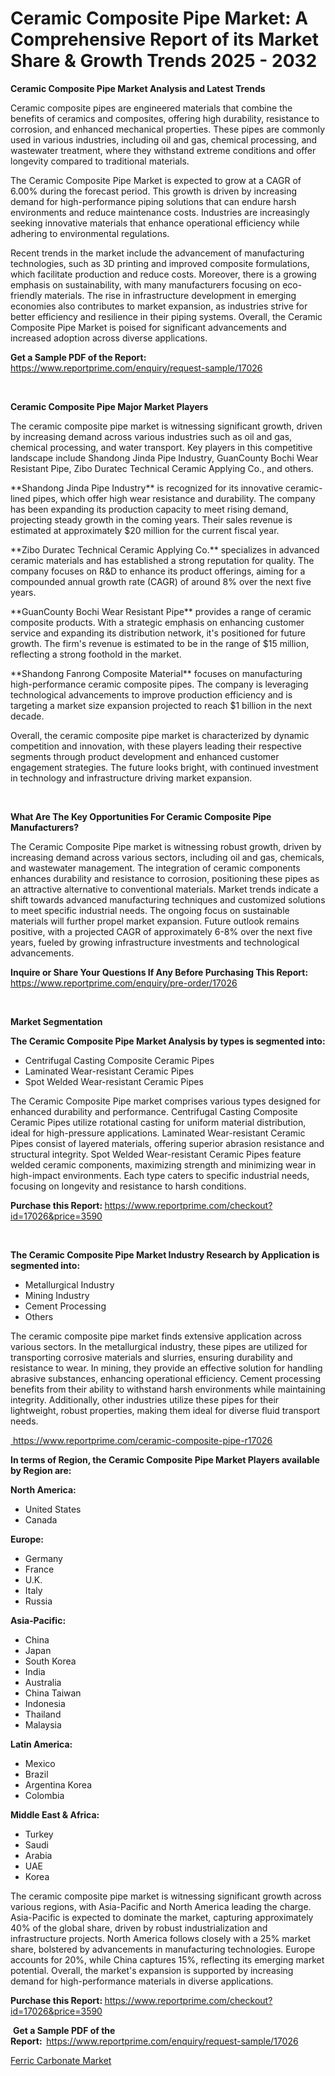 <p><h1>Ceramic Composite Pipe Market: A Comprehensive Report of its Market Share & Growth Trends 2025 - 2032</h1></p><p><strong>Ceramic Composite Pipe Market Analysis and Latest Trends</strong></p>
<p><p>Ceramic composite pipes are engineered materials that combine the benefits of ceramics and composites, offering high durability, resistance to corrosion, and enhanced mechanical properties. These pipes are commonly used in various industries, including oil and gas, chemical processing, and wastewater treatment, where they withstand extreme conditions and offer longevity compared to traditional materials.</p><p>The Ceramic Composite Pipe Market is expected to grow at a CAGR of 6.00% during the forecast period. This growth is driven by increasing demand for high-performance piping solutions that can endure harsh environments and reduce maintenance costs. Industries are increasingly seeking innovative materials that enhance operational efficiency while adhering to environmental regulations. </p><p>Recent trends in the market include the advancement of manufacturing technologies, such as 3D printing and improved composite formulations, which facilitate production and reduce costs. Moreover, there is a growing emphasis on sustainability, with many manufacturers focusing on eco-friendly materials. The rise in infrastructure development in emerging economies also contributes to market expansion, as industries strive for better efficiency and resilience in their piping systems. Overall, the Ceramic Composite Pipe Market is poised for significant advancements and increased adoption across diverse applications.</p></p>
<p><strong>Get a Sample PDF of the Report:&nbsp;</strong> <a href="https://www.reportprime.com/enquiry/request-sample/17026?utm_campaign=2277&utm_medium=2&utm_source=Github&utm_content=ia&utm_term=18032025&utm_id=ceramic-composite-pipe">https://www.reportprime.com/enquiry/request-sample/17026</a></p>
<p>&nbsp;</p>
<p><strong>Ceramic Composite Pipe Major Market Players</strong></p>
<p><p>The ceramic composite pipe market is witnessing significant growth, driven by increasing demand across various industries such as oil and gas, chemical processing, and water transport. Key players in this competitive landscape include Shandong Jinda Pipe Industry, GuanCounty Bochi Wear Resistant Pipe, Zibo Duratec Technical Ceramic Applying Co., and others.</p><p>**Shandong Jinda Pipe Industry** is recognized for its innovative ceramic-lined pipes, which offer high wear resistance and durability. The company has been expanding its production capacity to meet rising demand, projecting steady growth in the coming years. Their sales revenue is estimated at approximately $20 million for the current fiscal year.</p><p>**Zibo Duratec Technical Ceramic Applying Co.** specializes in advanced ceramic materials and has established a strong reputation for quality. The company focuses on R&D to enhance its product offerings, aiming for a compounded annual growth rate (CAGR) of around 8% over the next five years.</p><p>**GuanCounty Bochi Wear Resistant Pipe** provides a range of ceramic composite products. With a strategic emphasis on enhancing customer service and expanding its distribution network, it's positioned for future growth. The firm's revenue is estimated to be in the range of $15 million, reflecting a strong foothold in the market.</p><p>**Shandong Fanrong Composite Material** focuses on manufacturing high-performance ceramic composite pipes. The company is leveraging technological advancements to improve production efficiency and is targeting a market size expansion projected to reach $1 billion in the next decade.</p><p>Overall, the ceramic composite pipe market is characterized by dynamic competition and innovation, with these players leading their respective segments through product development and enhanced customer engagement strategies. The future looks bright, with continued investment in technology and infrastructure driving market expansion.</p></p>
<p>&nbsp;</p>
<p><strong>What Are The Key Opportunities For Ceramic Composite Pipe Manufacturers?</strong></p>
<p><p>The Ceramic Composite Pipe market is witnessing robust growth, driven by increasing demand across various sectors, including oil and gas, chemicals, and wastewater management. The integration of ceramic components enhances durability and resistance to corrosion, positioning these pipes as an attractive alternative to conventional materials. Market trends indicate a shift towards advanced manufacturing techniques and customized solutions to meet specific industrial needs. The ongoing focus on sustainable materials will further propel market expansion. Future outlook remains positive, with a projected CAGR of approximately 6-8% over the next five years, fueled by growing infrastructure investments and technological advancements.</p></p>
<p><strong>Inquire or Share Your Questions If Any Before Purchasing This Report:</strong> <a href="https://www.reportprime.com/enquiry/pre-order/17026?utm_campaign=2277&utm_medium=2&utm_source=Github&utm_content=ia&utm_term=18032025&utm_id=ceramic-composite-pipe">https://www.reportprime.com/enquiry/pre-order/17026</a></p>
<p>&nbsp;</p>
<p><strong>Market Segmentation</strong></p>
<p><strong>The Ceramic Composite Pipe Market Analysis by types is segmented into:</strong></p>
<p><ul><li>Centrifugal Casting Composite Ceramic Pipes</li><li>Laminated Wear-resistant Ceramic Pipes</li><li>Spot Welded Wear-resistant Ceramic Pipes</li></ul></p>
<p><p>The Ceramic Composite Pipe market comprises various types designed for enhanced durability and performance. Centrifugal Casting Composite Ceramic Pipes utilize rotational casting for uniform material distribution, ideal for high-pressure applications. Laminated Wear-resistant Ceramic Pipes consist of layered materials, offering superior abrasion resistance and structural integrity. Spot Welded Wear-resistant Ceramic Pipes feature welded ceramic components, maximizing strength and minimizing wear in high-impact environments. Each type caters to specific industrial needs, focusing on longevity and resistance to harsh conditions.</p></p>
<p><strong>Purchase this Report:&nbsp;</strong><a href="https://www.reportprime.com/checkout?id=17026&price=3590&utm_campaign=2277&utm_medium=2&utm_source=Github&utm_content=ia&utm_term=18032025&utm_id=ceramic-composite-pipe">https://www.reportprime.com/checkout?id=17026&price=3590</a></p>
<p>&nbsp;</p>
<p><strong>The Ceramic Composite Pipe Market Industry Research by Application is segmented into:</strong></p>
<p><ul><li>Metallurgical Industry</li><li>Mining Industry</li><li>Cement Processing</li><li>Others</li></ul></p>
<p><p>The ceramic composite pipe market finds extensive application across various sectors. In the metallurgical industry, these pipes are utilized for transporting corrosive materials and slurries, ensuring durability and resistance to wear. In mining, they provide an effective solution for handling abrasive substances, enhancing operational efficiency. Cement processing benefits from their ability to withstand harsh environments while maintaining integrity. Additionally, other industries utilize these pipes for their lightweight, robust properties, making them ideal for diverse fluid transport needs.</p></p>
<p><a href="https://www.reportprime.com/ceramic-composite-pipe-r17026?utm_campaign=2277&utm_medium=2&utm_source=Github&utm_content=ia&utm_term=18032025&utm_id=ceramic-composite-pipe">&nbsp;https://www.reportprime.com/ceramic-composite-pipe-r17026</a></p>
<p><strong>In terms of Region, the Ceramic Composite Pipe Market Players available by Region are:</strong></p>
<p>
    <p> <strong> North America: </strong>
        <ul>
            <li>United States</li>
            <li>Canada</li>
        </ul>
        </p> 
    <p> <strong> Europe: </strong>
        <ul>
            <li>Germany</li>
            <li>France</li>
            <li>U.K.</li>
            <li>Italy</li>
            <li>Russia</li>
        </ul>
        </p> 
    <p> <strong> Asia-Pacific: </strong>
        <ul>
            <li>China</li>
            <li>Japan</li>
            <li>South Korea</li>
            <li>India</li>
            <li>Australia</li>
            <li>China Taiwan</li>
            <li>Indonesia</li>
            <li>Thailand</li>
            <li>Malaysia</li>
        </ul>
        </p> 
    <p> <strong> Latin America: </strong>
        <ul>
            <li>Mexico</li>
            <li>Brazil</li>
            <li>Argentina Korea</li>
            <li>Colombia</li>
        </ul>
        </p> 
    <p> <strong> Middle East & Africa: </strong>
        <ul>
            <li>Turkey</li>
            <li>Saudi</li>
            <li>Arabia</li>
            <li>UAE</li>
            <li>Korea</li>
        </ul>
    </p>
    </p>
<p><p>The ceramic composite pipe market is witnessing significant growth across various regions, with Asia-Pacific and North America leading the charge. Asia-Pacific is expected to dominate the market, capturing approximately 40% of the global share, driven by robust industrialization and infrastructure projects. North America follows closely with a 25% market share, bolstered by advancements in manufacturing technologies. Europe accounts for 20%, while China captures 15%, reflecting its emerging market potential. Overall, the market's expansion is supported by increasing demand for high-performance materials in diverse applications.</p></p>
<p><strong>Purchase this Report: </strong><a href="https://www.reportprime.com/checkout?id=17026&price=3590&utm_campaign=2277&utm_medium=2&utm_source=Github&utm_content=ia&utm_term=18032025&utm_id=ceramic-composite-pipe">https://www.reportprime.com/checkout?id=17026&price=3590</a></p>
<p>&nbsp;<strong>Get a Sample PDF of the Report:&nbsp;&nbsp;</strong><a href="https://www.reportprime.com/enquiry/request-sample/17026?utm_campaign=2277&utm_medium=2&utm_source=Github&utm_content=ia&utm_term=18032025&utm_id=ceramic-composite-pipe">https://www.reportprime.com/enquiry/request-sample/17026</a></p>
<p><strong></strong></p>
<p><p><a href="https://github.com/DixieGrimes/Market-Research-Report-List-1/blob/main/ferric-carbonate-market.md?utm_campaign=2277&utm_medium=2&utm_source=Github&utm_content=ia&utm_term=18032025&utm_id=ceramic-composite-pipe">Ferric Carbonate Market</a></p></p>